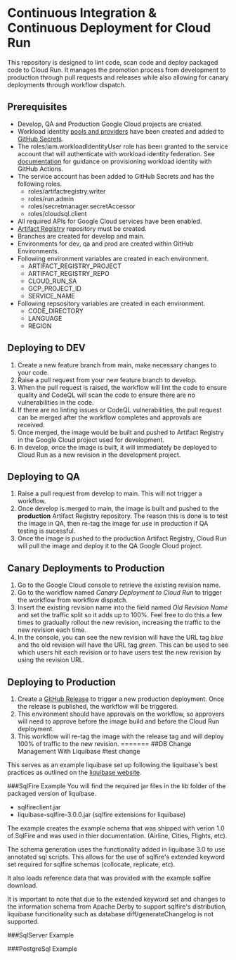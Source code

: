 # Continuous Integration & Continuous Deployment for Cloud Run
This repository is designed to lint code, scan code and deploy packaged code to Cloud Run. It manages the promotion process from development to production through pull requests and releases while also allowing for canary deployments through workflow dispatch. 

## Prerequisites
 * Develop, QA and Production Google Cloud projects are created.
 * Workload identity [pools and providers](https://cloud.google.com/iam/docs/manage-workload-identity-pools-providers) have been created and added to [GitHub Secrets](https://docs.github.com/en/actions/security-guides/using-secrets-in-github-actions).
 * The roles/iam.workloadIdentityUser role has been granted to the service account that will authenticate with workload identity federation. See [documentation](https://cloud.google.com/blog/products/identity-security/secure-your-use-of-third-party-tools-with-identity-federation) for guidance on provisioning workload identity with GitHub Actions.
 * The service account has been added to GitHub Secrets and has the following roles. 
    * roles/artifactregistry.writer
    * roles/run.admin
    * roles/secretmanager.secretAccessor
    * roles/cloudsql.client
 * All required APIs for Google Cloud services have been enabled.
 * [Artifact Registry](https://cloud.google.com/artifact-registry/docs/docker/store-docker-container-images) repository must be created. 
 * Branches are created for develop and main. 
 * Environments for dev, qa and prod are created within GitHub Environments. 
 * Following environment variables are created in each environment. 
    * ARTIFACT_REGISTRY_PROJECT
    * ARTIFACT_REGISTRY_REPO
    * CLOUD_RUN_SA
    * GCP_PROJECT_ID
    * SERVICE_NAME
 * Following repsository variables are created in each environment. 
    * CODE_DIRECTORY
    * LANGUAGE
    * REGION


## Deploying to DEV 
1. Create a new feature branch from main, make necessary changes to your code. 
2. Raise a pull request from your new feature branch to develop. 
3. When the pull request is raised, the workflow will lint the code to ensure quality and CodeQL will scan the code to ensure there are no vulnerabilities in the code. 
4. If there are no linting issues or CodeQL vulnerabilities, the pull request can be merged after the workflow completes and approvals are received. 
5. Once merged, the image would be built and pushed to Artifact Registry in the Google Cloud project used for development.
6. In develop, once the image is built, it will immediately be deployed to Cloud Run as a new revision in the development project. 

## Deploying to QA 
1. Raise a pull request from develop to main. This will not trigger a workflow. 
2. Once develop is merged to main, the image is built and pushed to the **production** Artifact Registry repository. The reason this is done is to test the image in QA, then re-tag the image for use in production if QA testing is sucessful. 
3. Once the image is pushed to the production Artifact Registry, Cloud Run will pull the image and deploy it to the QA Google Cloud project. 

## Canary Deployments to Production 
1. Go to the Google Cloud console to retrieve the existing revision name. 
2. Go to the workflow named *Canary Deployment to Cloud Run* to trigger the workflow from workflow dispatch. 
3. Insert the existing revision name into the field named *Old Revision Name* and set the traffic split so it adds up to 100%. Feel free to do this a few times to gradually rollout the new revision, increasing the traffic to the new revision each time. 
4. In the console, you can see the new revision will have the URL tag *blue* and the old revision will have the URL tag *green*. This can be used to see which users hit each revision or to have users test the new revision by using the revision URL. 

## Deploying to Production
1. Create a [GitHub Release](https://docs.github.com/en/repositories/releasing-projects-on-github/managing-releases-in-a-repository) to trigger a new production deployment. Once the release is published, the workflow will be triggered. 
2. This environment should have approvals on the workflow, so approvers will need to approve before the image build and before the Cloud Run deployment. 
3. This workflow will re-tag the image with the release tag and will deploy 100% of traffic to the new revision. 
=======
##DB Change Management With Liquibase
#test change

This serves as an example liquibase set up following the liquibase's best practices as outlined on the [liquibase website](http://www.liquibase.org/bestpractices.html).

###SqlFire Example
You will find the required jar files in the lib folder of the packaged version of liquibase. 

* sqlfireclient.jar
* liquibase-sqlfire-3.0.0.jar (sqlfire extensions for liquibase)

The example creates the example schema that was shipped with verion 1.0 of SqlFire and was used in thier documentation. (Airline, Cities, Flights, etc).

The schema generation uses the functionality added in liquibase 3.0 to use annotated sql scripts. This allows for the use of sqlfire's extended keyword set required for sqlfire schemas (collocate, replicate, etc).

It also loads reference data that was provided with the example sqlfire download.

It is important to note that due to the extended keyword set and changes to the information schema from Apache Derby to support sqlfire's distribution, liquibase funcitionality such as database diff/generateChangelog is not supported.


###SqlServer Example


###PostgreSql Example
